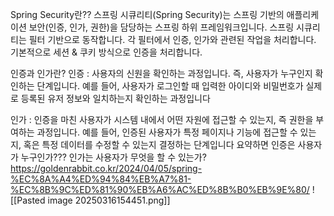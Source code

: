 Spring Security란??
  스프링 시큐리티(Spring Security)는 스프링 기반의 애플리케이션 보안(인증, 인가, 권한)을 담당하는 스프링 하위 프레임워크입니다. 스프링 시큐리티는 필터 기반으로 동작합니다. 각 필터에서 인증, 인가와 관련된 작업을 처리합니다. 기본적으로 세션 & 쿠키 방식으로 인증을 처리합니다.
  
인증과 인가란?
   인증 : 사용자의 신원을 확인하는 과정입니다. 즉, 사용자가 누구인지 확인하는 단계입니다. 예를 들어, 사용자가 로그인할 때 입력한 아이디와 비밀번호가 실제로 등록된 유저 정보와 일치하는지 확인하는 과정입니다
     
   인가 : 인증을 마친 사용자가 시스템 내에서 어떤 자원에 접근할 수 있는지, 즉 권한을 부여하는 과정입니다. 예를 들어, 인증된 사용자가 특정 페이지나 기능에 접근할 수 있는지, 혹은 특정 데이터를 수정할 수 있는지 결정하는 단계입니다
	요약하면 인증은 사용자가 누구인가???  인가는 사용자가 무엇을 할 수 있는가?
https://goldenrabbit.co.kr/2024/04/05/spring-%EC%8A%A4%ED%94%84%EB%A7%81-%EC%8B%9C%ED%81%90%EB%A6%AC%ED%8B%B0%EB%9E%80/
![[Pasted image 20250316154451.png]]